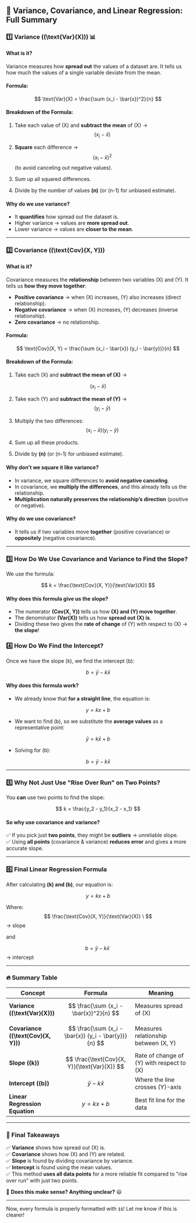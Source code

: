 ## **🔷 Variance, Covariance, and Linear Regression: Full Summary**  

### **1️⃣ Variance (\(\text{Var}(X)\))** 📊  
#### **What is it?**  
Variance measures how **spread out** the values of a dataset are. It tells us how much the values of a single variable deviate from the mean.  

#### **Formula:**  

$$
\text{Var}(X) = \frac{\sum (x_i - \bar{x})^2}{n}
$$

#### **Breakdown of the Formula:**  
1. Take each value of \(X\) and **subtract the mean** of \(X\) → 
$$
(x_i - \bar{x})
$$
2. **Square** each difference → 
$$
(x_i - \bar{x})^2
$$
(to avoid canceling out negative values).  

3. Sum up all squared differences.  

4. Divide by the number of values **\(n\)** (or \(n-1\) for unbiased estimate).  

#### **Why do we use variance?**  
- It **quantifies** how spread out the dataset is.  
- Higher variance → values are **more spread out**.  
- Lower variance → values are **closer to the mean**.  

---

### **2️⃣ Covariance (\(\text{Cov}(X, Y)\))**  
#### **What is it?**  
Covariance measures the **relationship** between two variables \(X\) and \(Y\). It tells us **how they move together**:  
- **Positive covariance** → when \(X\) increases, \(Y\) also increases (direct relationship).  
- **Negative covariance** → when \(X\) increases, \(Y\) decreases (inverse relationship).  
- **Zero covariance** → no relationship.  

#### **Formula:**  

$$
\text{Cov}(X, Y) = \frac{\sum (x_i - \bar{x}) (y_i - \bar{y})}{n}
$$

#### **Breakdown of the Formula:**  
1. Take each \(X\) and **subtract the mean of \(X\)** →

$$
(x_i - \bar{x})
$$

2. Take each \(Y\) and **subtract the mean of \(Y\)** → 
$$ 
(y_i - \bar{y})
$$

3. Multiply the two differences: 
$$
(x_i - \bar{x}) (y_i - \bar{y})
$$

4. Sum up all these products.  

5. Divide by **\(n\)** (or \(n-1\) for unbiased estimate).  

#### **Why don’t we square it like variance?**  
- In variance, we square differences to **avoid negative canceling**.  
- In covariance, we **multiply the differences**, and this already tells us the relationship.  
- **Multiplication naturally preserves the relationship’s direction** (positive or negative).  

#### **Why do we use covariance?**  
- It tells us if two variables move **together** (positive covariance) or **oppositely** (negative covariance).  

---

### **3️⃣ How Do We Use Covariance and Variance to Find the Slope?**  
We use the formula:

$$
k = \frac{\text{Cov}(X, Y)}{\text{Var}(X)}
$$

#### **Why does this formula give us the slope?**  
- The numerator **(Cov(X, Y))** tells us how **\(X\) and \(Y\) move together**.  
- The denominator **(Var(X))** tells us how **spread out \(X\) is**.  
- Dividing these two gives the **rate of change** of \(Y\) with respect to \(X\) → **the slope**!  

### **4️⃣ How Do We Find the Intercept?**  
Once we have the slope \(k\), we find the intercept \(b\):  

$$
b = \bar{y} - k\bar{x}
$$

#### **Why does this formula work?**  
- We already know that **for a straight line**, the equation is:  

$$
y = kx + b
$$

- We want to find \(b\), so we substitute the **average values** as a representative point:  

$$
\bar{y} = k\bar{x} + b
$$

- Solving for \(b\):  

$$
b = \bar{y} - k\bar{x}
$$

---

### **5️⃣ Why Not Just Use "Rise Over Run" on Two Points?**  
You **can** use two points to find the slope:

$$
k = \frac{y_2 - y_1}{x_2 - x_1}
$$

#### **So why use covariance and variance?**  
✅ If you pick just **two points**, they might be **outliers** → unreliable slope.  
✅ Using **all points** (covariance & variance) **reduces error** and gives a more accurate slope.  

---

### **6️⃣ Final Linear Regression Formula**  
After calculating **\(k\) and \(b\)**, our equation is:  

$$
y = kx + b
$$

Where:  
$$ 
\frac{\text{Cov}(X, Y)}{\text{Var}(X)} \
$$
→ slope  

and

$$
b = \bar{y} - k\bar{x} \ 
$$
→ intercept  

---

### **🔥 Summary Table**
| Concept | Formula | Meaning |
|---------|---------|---------|
| **Variance (\(\text{Var}(X)\))** | $$ \frac{\sum (x_i - \bar{x})^2}{n} $$ | Measures spread of \(X\) |
| **Covariance (\(\text{Cov}(X, Y)\))** | $$ \frac{\sum (x_i - \bar{x}) (y_i - \bar{y})}{n} $$ | Measures relationship between \(X, Y\) |
| **Slope (\(k\))** | $$ \frac{\text{Cov}(X, Y)}{\text{Var}(X)} $$ | Rate of change of \(Y\) with respect to \(X\) |
| **Intercept (\(b\))** | $$ \bar{y} - k\bar{x} $$ | Where the line crosses \(Y\)-axis |
| **Linear Regression Equation** | $$ y = kx + b $$ | Best fit line for the data |

---

### **🎯 Final Takeaways**
✅ **Variance** shows how spread out \(X\) is.  
✅ **Covariance** shows how \(X\) and \(Y\) are related.  
✅ **Slope** is found by dividing covariance by variance.  
✅ **Intercept** is found using the mean values.  
✅ This method **uses all data points** for a more reliable fit compared to "rise over run" with just two points.  

🚀 **Does this make sense? Anything unclear?** 😃

---

Now, every formula is properly formatted with `$$`! Let me know if this is clearer!